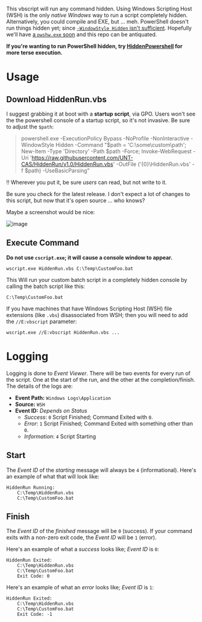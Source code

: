 This vbscript will run any command hidden.
Using Windows Scripting Host (WSH) is the only *native Windows* way to run a script completely hidden.
Alternatively, you could compile and EXE, but ... meh.
PowerShell doesn't run things hidden yet; since [`-WindowStyle Hidden` isn't sufficient](https://github.com/PowerShell/PowerShell/issues/3028).
Hopefully we'll have [a `pwshw.exe` soon](https://github.com/PowerShell/PowerShell/issues/3028#issuecomment-367169480) and this repo can be antiquated.

**If you're wanting to run PowerShell hidden, try [HiddenPowershell](https://github.com/UNT-CAS/HiddenPowershell) for more terse execution.**

# Usage

## Download HiddenRun.vbs

I suggest grabbing it at boot with a **startup script**, via GPO.
Users won't see the the powershell console of a startup script, so it's not invasive.
Be sure to adjust the `$path`:

> powershell.exe -ExecutionPolicy Bypass -NoProfile -NonInteractive -WindowStyle Hidden -Command "$path = 'C:\some\custom\path'; New-Item -Type 'Directory' -Path $path -Force; Invoke-WebRequest -Uri 'https://raw.githubusercontent.com/UNT-CAS/HiddenRun/v1.0/HiddenRun.vbs' -OutFile ('{0}\HiddenRun.vbs' -f $path) -UseBasicParsing"

:bangbang: Wherever you put it, be sure *users* can read, but not write to it.

Be sure you check for the latest release.
I don't expect a lot of changes to this script, but now that it's open source ... who knows?

Maybe a screenshot would be nice:

![image](https://user-images.githubusercontent.com/792482/40387455-6fb33862-5dd2-11e8-8aa1-c38ce5c55526.png)

## Execute Command

**Do not use `cscript.exe`; it will cause a console window to appear.**

```
wscript.exe HiddenRun.vbs C:\Temp\CustomFoo.bat
```

This Will run your custom batch script in a completely hidden console by calling the batch script like this:

```
C:\Temp\CustomFoo.bat
```

If you have machines that have Windows Scripting Host (WSH) file extensions (like `.vbs`) disassociated from WSH; then you will need to add the `//E:vbscript` parameter:
```
wscript.exe //E:vbscript HiddenRun.vbs ...
```

# Logging

Logging is done to *Event Viewer*.
There will be two events for every run of the script. One at the start of the run, and the other at the completion/finish.
The details of the logs are:

- **Event Path:** `Windows Logs\Application`
- **Source:** `WSH`
- **Event ID:** *Depends on Status*
  - *Success*: `0` Script Finished; Command Exited with `0`.
  - *Error*: `1` Script Finished; Command Exited with something other than `0`.
  - *Information*: `4` Script Starting

## Start

The *Event ID* of the *starting* message will always be `4` (informational).
Here's an example of what that will look like:

```
HiddenRun Running: 
	C:\Temp\HiddenRun.vbs
	C:\Temp\CustomFoo.bat
```

##  Finish

The *Event ID* of the *finished* message will be `0` (success).
If your command exits with a non-zero exit code, the *Event ID* will be `1` (error).

Here's an example of what a *success* looks like; *Event ID* is `0`:
```
HiddenRun Exited: 
	C:\Temp\HiddenRun.vbs
	C:\Temp\CustomFoo.bat
	Exit Code: 0
```

Here's an example of what an *error* looks like; *Event ID* is `1`:
```
HiddenRun Exited: 
	C:\Temp\HiddenRun.vbs
	C:\Temp\CustomFoo.bat
	Exit Code: -1
```
